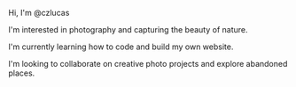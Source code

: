 Hi, 
I'm @czlucas

I'm interested in photography and capturing the beauty of nature.

I'm currently learning how to code and build my own website.

️I'm looking to collaborate on creative photo projects and explore abandoned places.

<!---
czlucas/czlucas is a ✨ special ✨ repository because its `README.md` (this file) appears on your GitHub profile.
You can click the Preview link to take a look at your changes.


--->
